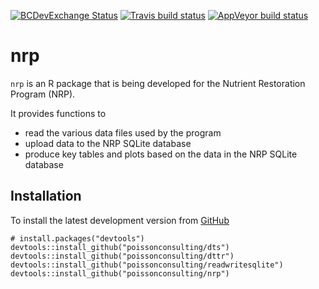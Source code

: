 
<!-- README.md is generated from README.Rmd. Please edit that file -->

[![BCDevExchange
Status](https://assets.bcdevexchange.org/images/badges/exploration.svg)](https://github.com/BCDevExchange/docs/blob/master/discussion/projectstates.md)
[![Travis build
status](https://travis-ci.com/poissonconsulting/nrp.svg?branch=master)](https://travis-ci.com/poissonconsulting/nrp)
[![AppVeyor build
status](https://ci.appveyor.com/api/projects/status/github/poissonconsulting/nrp?branch=master&svg=true)](https://ci.appveyor.com/project/poissonconsulting/nrp)

# nrp

`nrp` is an R package that is being developed for the Nutrient
Restoration Program (NRP).

It provides functions to

  - read the various data files used by the program
  - upload data to the NRP SQLite database
  - produce key tables and plots based on the data in the NRP SQLite
    database

## Installation

To install the latest development version from
[GitHub](https://github.com/poissonconsulting/nrp)

    # install.packages("devtools")
    devtools::install_github("poissonconsulting/dts")
    devtools::install_github("poissonconsulting/dttr")
    devtools::install_github("poissonconsulting/readwritesqlite")
    devtools::install_github("poissonconsulting/nrp")
